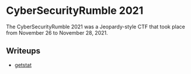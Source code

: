 # CyberSecurityRumble 2021

The CyberSecurityRumble 2021 was a Jeopardy-style CTF that took place from November 26 to November
28, 2021.

## Writeups

* [getstat](getstat)
